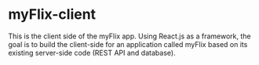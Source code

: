 # myFlix-client
This is the client side of the myFlix app. Using React.js as a framework, the goal is to build the client-side for an application called myFlix based on its existing server-side code (REST API and database).